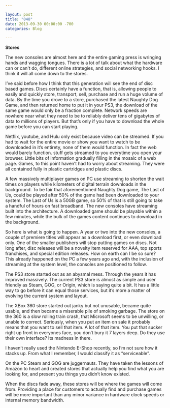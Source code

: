 ```yaml
---

layout: post  
title: "048"  
date: 2013-09-30 00:00:00 -700  
categories: Blog

---
```


**Stores**  
  
The new consoles are almost here and the entire gaming press is wringing hands and wagging tongues. There is a lot of talk about what the hardware can or can't do, different online strategies, and social networking hooks. I think it will all come down to the stores.  
  
I’ve said before how I think that this generation will see the end of disc based games. Discs certainly have a function, that is, allowing people to easily and quickly store, transport, sell, purchase and run a huge volume of data. By the time you drove to a store, purchased the latest Naughty Dog Game, and then returned home to put it in your PS3, the download of the same game would only be a fraction complete. Network speeds are nowhere near what they need to be to reliably deliver tens of gigabytes of data to millions of players. But that’s only if you have to download the whole game before you can start playing.   
  
Netflix, youtube, and Hulu only exist because video can be streamed. If you had to wait for the entire movie or show you want to watch to be downloaded in it’s entirety, none of them would function. In fact the web would barely function. stuff gets streamed to you everytime you open your browser. Little bits of information gradually filling in the mosaic of a web page. Games, to this point haven’t had to worry about streaming. They were all contained fully in plastic cartridges and plastic discs.   
  
A few massively multiplayer games on PC use streaming to shorten the wait times on players while kilometers of digital terrain downloads in the background. To be fair that aforementioned Naughty Dog game, The Last of Us, could be played after 50% of the game had been downloaded to your system. The Last of Us is a 50GB game, so 50% of that is still going to take a handful of hours on fast broadband. The new consoles have streaming built into the architecture. A downloaded game should be playable within a few minutes, while the bulk of the games content continues to download in the background.    
  
So here is what is going to happen. A year or two into the new consoles, a couple of premiere titles will appear as a download first, or even download only. One of the smaller publishers will stop putting games on discs. Not long after, disc releases will be a novelty item reserved for AAA, top sports franchises, and special edition releases. How on earth can I be so sure? This already happened on the PC a few years ago and, with the inclusion of streaming at the system level, the consoles are positioned to follow.   
  
The PS3 store started out as an abysmal mess. Through the years it has improved massively. The current PS3 store is almost as simple and user friendly as Steam, GOG, or Origin, which is saying quite a bit. It has a little way to go before it can equal those services, but it’s more a matter of evolving the current system and layout.   
  
The XBox 360 store started out janky but not unusable, became quite usable, and then became a miserable pile of smoking garbage. The store on the 360 is a slow rolling train crash, that Microsoft seems to be unwilling, or unable to correct. Seriously, when you put an item on sale it probably means that you want to sell that item. A lot of that item. You put that sucker right up front in everyones face, you don’t bury it 7 layers deep. Do they use their own interface? Its madness in there.   
  
I haven’t really used the Nintendo E-Shop recently, so I’m not sure how it stacks up. From what I remember, I would classify it as “serviceable”.   
  
On the PC Steam and GOG are juggernauts. They have taken the lessons of Amazon to heart and created stores that actually help you find what you are looking for, and present you things you didn’t know existed.   
  
When the discs fade away, these stores will be where the games will come from. Providing a place for customers to actually find and purchase games will be more important than any minor variance in hardware clock speeds or internal memory bandwidth.